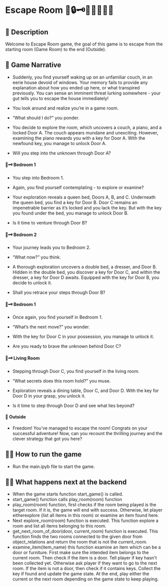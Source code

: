 # Escape Room 🧩🔒🗝️🧠🏃‍♂️🚪💡

## 📒 Description 
Welcome to Escape Room game, the goal of this game is to escape from the starting room (Game Room) to the end (Outside).

## 🧠 Game Narrative 
- Suddenly, you find yourself waking up on an unfamiliar couch, in an eerie house devoid of windows. Your memory fails to provide any explanation about how you ended up here, or what transpired previously. You can sense an imminent threat lurking somewhere - your gut tells you to escape the house immediately!

- You look around and realize you’re in a game room.

- “What should I do?” you ponder.

- You decide to explore the room, which uncovers a couch, a piano, and a locked Door A. The couch appears mundane and unexciting. However, examining the piano rewards you with a key for Door A. With the newfound key, you manage to unlock Door A.

- Will you step into the unknown through Door A?

#### 🚪🗝️ Bedroom 1 
- You step into Bedroom 1.

- Again, you find yourself contemplating - to explore or examine?

- Your exploration reveals a queen bed, Doors A, B, and C. Underneath the queen bed, you find a key for Door B. Door C remains an impenetrable barrier as it’s locked and you lack the key. But with the key you found under the bed, you manage to unlock Door B.

- Is it time to venture through Door B?

#### 🚪🗝️ Bedroom 2
- Your journey leads you to Bedroom 2.

- “What now?” you think.

- A thorough exploration uncovers a double bed, a dresser, and Door B. Hidden in the double bed, you discover a key for Door C, and within the dresser, a key for Door D awaits. Equipped with the key for Door B, you decide to unlock it.

- Shall you retrace your steps through Door B?

#### 🚪🗝️ Bedroom 1
- Once again, you find yourself in Bedroom 1.
 
- “What’s the next move?” you wonder.

- With the key for Door C in your possession, you manage to unlock it.

- Are you ready to brave the unknown behind Door C?

#### 🚪🗝️ Living Room
- Stepping through Door C, you find yourself in the living room.

- “What secrets does this room hold?” you muse.

- Exploration reveals a dining table, Door C, and Door D. With the key for Door D in your grasp, you unlock it.

- Is it time to step through Door D and see what lies beyond?

#### 🎉 Outside 
- Freedom! You’ve managed to escape the room! Congrats on your successful adventure! Now, can you recount the thrilling journey and the clever strategy that got you here?

## 🏃‍♂️ How to run the game 
- Run the main.ipyb file to start the game.

## 🏃‍♂️ What happens next at the backend
- When the game starts function start_game() is called.
- start_game() function calls play_room(room) function
- play_room(room) function, first checks if the room being played is the target room. If it is, the game will end with success. Otherwise, let player eitherexplore (list all items in this room) or examine an item found here.
- Next explore_room(room) function is executed. This function explore a room and list all items belonging to this room.
- get_next_room_of_door(door, current_room) function is executed. This function finds the two rooms connected to the given door from object_relations and return the room that is not the current_room.
- examine_item(item_name) this function examine an item which can be a door or furniture. First make sure the intended item belongs to the current room. Then check if the item is a door. Tell player if key hasn't been collected yet. Otherwise ask player if they want to go to the next room. If the item is not a door, then check if it contains keys. Collect the key if found and update the game state. At the end, play either the current or the next room depending on the game state to keep playing.
